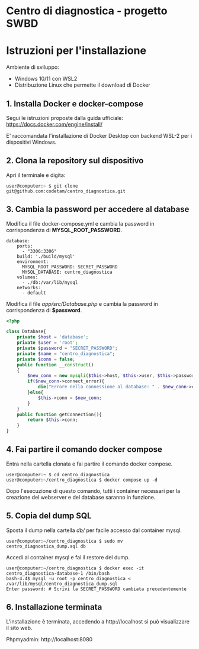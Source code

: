 # Centro di diagnostica - progetto SWBD

# Istruzioni per l'installazione

Ambiente di sviluppo: 

- Windows 10/11 con WSL2
- Distribuzione Linux che permette il download di Docker


## 1. Installa Docker e docker-compose

Segui le istruzioni proposte dalla guida ufficiale: 
https://docs.docker.com/engine/install/

E' raccomandata l'installazione di Docker Desktop con backend WSL-2 per i dispositivi Windows.

## 2. Clona la repository sul dispositivo

Apri il terminale e digita:

    user@computer:~ $ git clone git@github.com:codetam/centro_diagnostica.git

## 3. Cambia la password per accedere al database

Modifica il file docker-compose.yml e cambia la password in corrispondenza di **MYSQL_ROOT_PASSWORD**.
~~~docker
database:
    ports:
      - "3306:3306"
    build: './build/mysql'
    environment:
      MYSQL_ROOT_PASSWORD: SECRET_PASSWORD
      MYSQL_DATABASE: centro_diagnostica
    volumes:
      - ./db:/var/lib/mysql
    networks:
      - default
~~~
Modifica il file *app/src/Database.php* e cambia la password in corrispondenza di **$password**.
~~~php
<?php

class Database{
    private $host = 'database';
    private $user = 'root';
    private $password = "SECRET_PASSWORD";
    private $name = "centro_diagnostica";
    private $conn = false;
    public function __construct()
    {
        $new_conn = new mysqli($this->host, $this->user, $this->password, $this->name);
        if($new_conn->connect_error){
            die("Errore nella connessione al database: " . $new_conn->connect_error);
        }else{
            $this->conn = $new_conn;
        }
    }
    public function getConnection(){
        return $this->conn;
    }
}
~~~

## 4. Fai partire il comando docker compose

Entra nella cartella clonata e fai partire il comando docker compose. 
~~~shell
user@computer:~ $ cd centro_diagnostica
user@computer:~/centro_diagnostica $ docker compose up -d
~~~
Dopo l'esecuzione di questo comando, tutti i container necessari per la creazione del webserver e del database saranno in funzione.

## 5. Copia del dump SQL

Sposta il dump nella cartella *db/* per facile accesso dal container mysql.
~~~shell
user@computer:~/centro_diagnostica $ sudo mv centro_diagnostica_dump.sql db
~~~
Accedi al container mysql e fai il restore del dump.
~~~shell
user@computer:~/centro_diagnostica $ docker exec -it centro_diagnostica-database-1 /bin/bash
bash-4.4$ mysql -u root -p centro_diagnostica < /var/lib/mysql/centro_diagnostica_dump.sql
Enter password: # Scrivi la SECRET_PASSWORD cambiata precedentemente
~~~

## 6. Installazione terminata

L'installazione è terminata, accedendo a http://localhost si può visualizzare il sito web.

Phpmyadmin: http://localhost:8080

